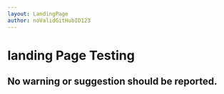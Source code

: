```yaml
---
layout: LandingPage
author: noValidGitHubID123
---
```


# landing Page Testing

## No warning or suggestion should be reported.
